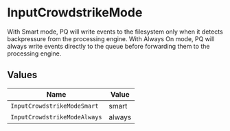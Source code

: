 # InputCrowdstrikeMode

With Smart mode, PQ will write events to the filesystem only when it detects backpressure from the processing engine. With Always On mode, PQ will always write events directly to the queue before forwarding them to the processing engine.


## Values

| Name                         | Value                        |
| ---------------------------- | ---------------------------- |
| `InputCrowdstrikeModeSmart`  | smart                        |
| `InputCrowdstrikeModeAlways` | always                       |